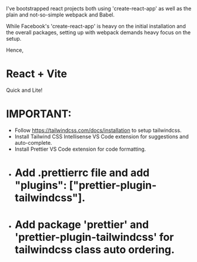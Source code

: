 I've bootstrapped react projects both using 'create-react-app' as well as the plain and not-so-simple webpack and Babel.

While Facebook's 'create-react-app' is heavy on the initial installation and the overall packages, setting up with webpack demands heavy focus on the setup.

Hence,

# React + Vite
Quick and Lite!


# IMPORTANT:

- Follow https://tailwindcss.com/docs/installation to setup tailwindcss.
- Install Tailwind CSS Intellisense VS Code extension for suggestions and auto-complete.
- Install Prettier VS Code extension for code formatting.
- # Add .prettierrc file and add "plugins": ["prettier-plugin-tailwindcss"].
- # Add package 'prettier' and 'prettier-plugin-tailwindcss' for tailwindcss class auto ordering.
